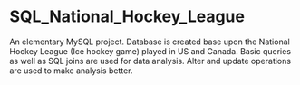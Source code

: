 # SQL_National_Hockey_League
An elementary MySQL project. Database is created base upon the National Hockey League (Ice hockey game) played in US and Canada. 
Basic queries as well as SQL joins are used for data analysis.
Alter and update operations are used to make analysis better.
